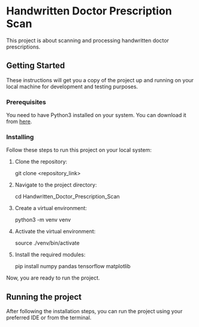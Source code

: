 # Handwritten Doctor Prescription Scan

This project is about scanning and processing handwritten doctor prescriptions.

## Getting Started

These instructions will get you a copy of the project up and running on your local machine for development and testing purposes.

### Prerequisites

You need to have Python3 installed on your system. You can download it from [here](https://www.python.org/downloads/).

### Installing

Follow these steps to run this project on your local system:

1. Clone the repository:

   
   git clone <repository_link>
   
2. Navigate to the project directory:

   
   cd Handwritten_Doctor_Prescription_Scan
   
3. Create a virtual environment:

   
   python3 -m venv venv
   
4. Activate the virtual environment:

   
   source ./venv/bin/activate
   
5. Install the required modules:

   
   pip install numpy pandas tensorflow matplotlib
   

Now, you are ready to run the project.

## Running the project

After following the installation steps, you can run the project using your preferred IDE or from the terminal.

